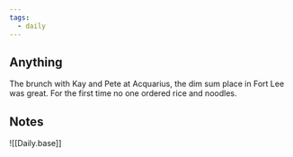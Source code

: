 ```yaml
---
tags:
  - daily
---
```

## Anything
The brunch  with Kay and Pete at Acquarius, the dim sum place in Fort Lee was great. For the first time no one ordered rice and noodles. 


## Notes

![[Daily.base]]